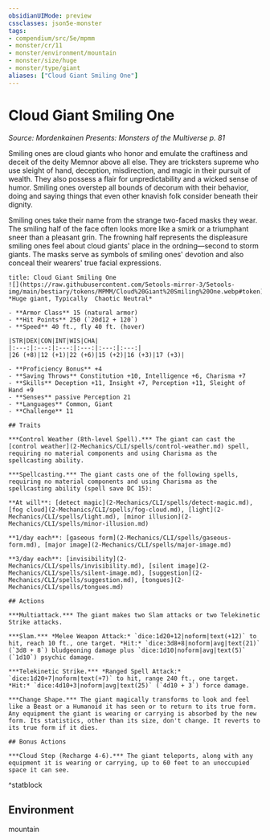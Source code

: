 ```yaml
---
obsidianUIMode: preview
cssclasses: json5e-monster
tags:
- compendium/src/5e/mpmm
- monster/cr/11
- monster/environment/mountain
- monster/size/huge
- monster/type/giant
aliases: ["Cloud Giant Smiling One"]
---
```

# Cloud Giant Smiling One
*Source: Mordenkainen Presents: Monsters of the Multiverse p. 81*  

Smiling ones are cloud giants who honor and emulate the craftiness and deceit of the deity Memnor above all else. They are tricksters supreme who use sleight of hand, deception, misdirection, and magic in their pursuit of wealth. They also possess a flair for unpredictability and a wicked sense of humor. Smiling ones overstep all bounds of decorum with their behavior, doing and saying things that even other knavish folk consider beneath their dignity.

Smiling ones take their name from the strange two-faced masks they wear. The smiling half of the face often looks more like a smirk or a triumphant sneer than a pleasant grin. The frowning half represents the displeasure smiling ones feel about cloud giants' place in the ordning—second to storm giants. The masks serve as symbols of smiling ones' devotion and also conceal their wearers' true facial expressions.

```ad-statblock
title: Cloud Giant Smiling One
![](https://raw.githubusercontent.com/5etools-mirror-3/5etools-img/main/bestiary/tokens/MPMM/Cloud%20Giant%20Smiling%20One.webp#token)
*Huge giant, Typically  Chaotic Neutral*

- **Armor Class** 15 (natural armor)
- **Hit Points** 250 (`20d12 + 120`)
- **Speed** 40 ft., fly 40 ft. (hover)

|STR|DEX|CON|INT|WIS|CHA|
|:---:|:---:|:---:|:---:|:---:|:---:|
|26 (+8)|12 (+1)|22 (+6)|15 (+2)|16 (+3)|17 (+3)|

- **Proficiency Bonus** +4
- **Saving Throws** Constitution +10, Intelligence +6, Charisma +7
- **Skills** Deception +11, Insight +7, Perception +11, Sleight of Hand +9
- **Senses** passive Perception 21
- **Languages** Common, Giant
- **Challenge** 11

## Traits

***Control Weather (8th-level Spell).*** The giant can cast the [control weather](2-Mechanics/CLI/spells/control-weather.md) spell, requiring no material components and using Charisma as the spellcasting ability.

***Spellcasting.*** The giant casts one of the following spells, requiring no material components and using Charisma as the spellcasting ability (spell save DC 15):

**At will**: [detect magic](2-Mechanics/CLI/spells/detect-magic.md), [fog cloud](2-Mechanics/CLI/spells/fog-cloud.md), [light](2-Mechanics/CLI/spells/light.md), [minor illusion](2-Mechanics/CLI/spells/minor-illusion.md)

**1/day each**: [gaseous form](2-Mechanics/CLI/spells/gaseous-form.md), [major image](2-Mechanics/CLI/spells/major-image.md)

**3/day each**: [invisibility](2-Mechanics/CLI/spells/invisibility.md), [silent image](2-Mechanics/CLI/spells/silent-image.md), [suggestion](2-Mechanics/CLI/spells/suggestion.md), [tongues](2-Mechanics/CLI/spells/tongues.md)

## Actions

***Multiattack.*** The giant makes two Slam attacks or two Telekinetic Strike attacks.

***Slam.*** *Melee Weapon Attack:* `dice:1d20+12|noform|text(+12)` to hit, reach 10 ft., one target. *Hit:* `dice:3d8+8|noform|avg|text(21)` (`3d8 + 8`) bludgeoning damage plus `dice:1d10|noform|avg|text(5)` (`1d10`) psychic damage.

***Telekinetic Strike.*** *Ranged Spell Attack:* `dice:1d20+7|noform|text(+7)` to hit, range 240 ft., one target. *Hit:* `dice:4d10+3|noform|avg|text(25)` (`4d10 + 3`) force damage.

***Change Shape.*** The giant magically transforms to look and feel like a Beast or a Humanoid it has seen or to return to its true form. Any equipment the giant is wearing or carrying is absorbed by the new form. Its statistics, other than its size, don't change. It reverts to its true form if it dies.

## Bonus Actions

***Cloud Step (Recharge 4-6).*** The giant teleports, along with any equipment it is wearing or carrying, up to 60 feet to an unoccupied space it can see.
```
^statblock

## Environment

mountain
